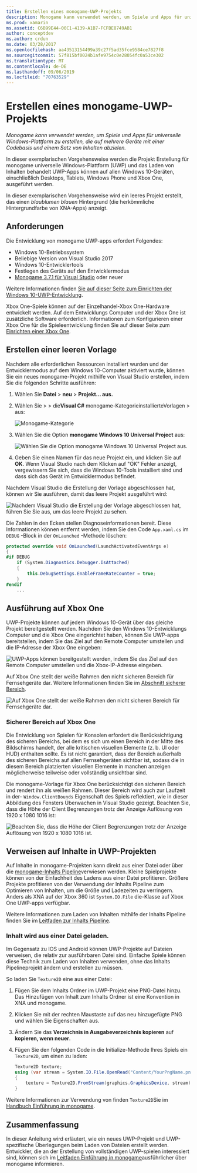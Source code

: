 ```yaml
---
title: Erstellen eines monogame-UWP-Projekts
description: Monogame kann verwendet werden, um Spiele und Apps für universelle Windows-Plattform zu erstellen, die auf mehrere Geräte mit einer Codebasis und einem Satz von Inhalten abzielen.
ms.prod: xamarin
ms.assetid: C6B99E44-00C1-4139-A1B7-FCFBE8749AB1
author: conceptdev
ms.author: crdun
ms.date: 03/28/2017
ms.openlocfilehash: aa43513154499a39c27f5ad35fce9584ce7827f8
ms.sourcegitcommit: 57f815bf0024b1afe9754c0e28054fc0a53ce302
ms.translationtype: MT
ms.contentlocale: de-DE
ms.lasthandoff: 09/06/2019
ms.locfileid: "70763529"
---
```

# <a name="creating-a-monogame-uwp-project"></a>Erstellen eines monogame-UWP-Projekts

_Monogame kann verwendet werden, um Spiele und Apps für universelle Windows-Plattform zu erstellen, die auf mehrere Geräte mit einer Codebasis und einem Satz von Inhalten abzielen._

In dieser exemplarischen Vorgehensweise werden die Projekt Erstellung für monogame universelle Windows-Plattform (UWP) und das Laden von Inhalten behandelt UWP-Apps können auf allen Windows 10-Geräten, einschließlich Desktops, Tablets, Windows Phone und Xbox One, ausgeführt werden.

In dieser exemplarischen Vorgehensweise wird ein leeres Projekt erstellt, das einen *blaublumen blauen* Hintergrund (die herkömmliche Hintergrundfarbe von XNA-Apps) anzeigt.

## <a name="requirements"></a>Anforderungen

Die Entwicklung von monogame UWP-apps erfordert Folgendes:

- Windows 10-Betriebssystem
- Beliebige Version von Visual Studio 2017
- Windows 10-Entwicklertools
- Festlegen des Geräts auf den Entwicklermodus
- [Monogame 3.7.1 für Visual Studio](http://community.monogame.net/t/monogame-3-7-1-release/11173) oder neuer

Weitere Informationen finden [Sie auf dieser Seite zum Einrichten der Windows 10-UWP-Entwicklung](https://msdn.microsoft.com/windows/uwp/get-started/get-set-up).

Xbox One-Spiele können auf der Einzelhandel-Xbox One-Hardware entwickelt werden. Auf dem Entwicklungs Computer und der Xbox One ist zusätzliche Software erforderlich. Informationen zum Konfigurieren einer Xbox One für die Spieleentwicklung finden Sie auf dieser Seite zum [Einrichten einer Xbox One](https://msdn.microsoft.com/windows/uwp/xbox-apps/index).

## <a name="creating-an-empty-template"></a>Erstellen einer leeren Vorlage

Nachdem alle erforderlichen Ressourcen installiert wurden und der Entwicklermodus auf dem Windows 10-Computer aktiviert wurde, können Sie ein neues monogame-Projekt mithilfe von Visual Studio erstellen, indem Sie die folgenden Schritte ausführen:

1. Wählen Sie **Datei** > **neu** > **Projekt... aus.**
1. Wählen Sie >  > die**Visual C#**  monogame-KategorieinstallierteVorlagen > aus:

    ![](uwp-images/image1.png "Monogame-Kategorie")

1. Wählen Sie die Option **monogame Windows 10 Universal Project** aus:

    ![](uwp-images/image2.png "Wählen Sie die Option monogame Windows 10 Universal Project aus.")

1. Geben Sie einen Namen für das neue Projekt ein, und klicken Sie auf **OK**.
Wenn Visual Studio nach dem Klicken auf "OK" Fehler anzeigt, vergewissern Sie sich, dass die Windows 10-Tools installiert sind und dass sich das Gerät im Entwicklermodus befindet.

Nachdem Visual Studio die Erstellung der Vorlage abgeschlossen hat, können wir Sie ausführen, damit das leere Projekt ausgeführt wird:

![](uwp-images/image3.png "Nachdem Visual Studio die Erstellung der Vorlage abgeschlossen hat, führen Sie Sie aus, um das leere Projekt zu sehen.")

Die Zahlen in den Ecken stellen Diagnoseinformationen bereit. Diese Informationen können entfernt werden, indem Sie den Code `App.xaml.cs` im `DEBUG` -Block in der `OnLaunched` -Methode löschen:

```csharp
protected override void OnLaunched(LaunchActivatedEventArgs e)
{
#if DEBUG
    if (System.Diagnostics.Debugger.IsAttached)
    {
        this.DebugSettings.EnableFrameRateCounter = true;
    }
#endif
    ...
```

## <a name="running-on-xbox-one"></a>Ausführung auf Xbox One

UWP-Projekte können auf jedem Windows 10-Gerät über das gleiche Projekt bereitgestellt werden. Nachdem Sie den Windows 10-Entwicklungs Computer und die Xbox One eingerichtet haben, können Sie UWP-apps bereitstellen, indem Sie das Ziel auf den Remote Computer umstellen und die IP-Adresse der Xbox One eingeben:

![](uwp-images/remote.png "UWP-Apps können bereitgestellt werden, indem Sie das Ziel auf den Remote Computer umstellen und die Xbox-IP-Adresse eingeben.")

Auf Xbox One stellt der weiße Rahmen den nicht sicheren Bereich für Fernsehgeräte dar. Weitere Informationen finden Sie im [Abschnitt sicherer Bereich](#safe-area-on-xbox-one).

![](uwp-images/safearea.png "Auf Xbox One stellt der weiße Rahmen den nicht sicheren Bereich für Fernsehgeräte dar.")

### <a name="safe-area-on-xbox-one"></a>Sicherer Bereich auf Xbox One

Die Entwicklung von Spielen für Konsolen erfordert die Berücksichtigung des sicheren Bereichs, bei dem es sich um einen Bereich in der Mitte des Bildschirms handelt, der alle kritischen visuellen Elemente (z. b. UI oder HUD) enthalten sollte. Es ist nicht garantiert, dass der Bereich außerhalb des sicheren Bereichs auf allen Fernsehgeräten sichtbar ist, sodass die in diesem Bereich platzierten visuellen Elemente in manchen anzeigen möglicherweise teilweise oder vollständig unsichtbar sind.

Die monogame-Vorlage für Xbox One berücksichtigt den sicheren Bereich und rendert ihn als weißen Rahmen. Dieser Bereich wird auch zur Laufzeit in der- `Window.ClientBounds` Eigenschaft des Spiels reflektiert, wie in dieser Abbildung des Fensters Überwachen in Visual Studio gezeigt. Beachten Sie, dass die Höhe der Client Begrenzungen trotz der Anzeige Auflösung von 1920 x 1080 1016 ist:

![](uwp-images/clientbounds.png "Beachten Sie, dass die Höhe der Client Begrenzungen trotz der Anzeige Auflösung von 1920 x 1080 1016 ist.")

## <a name="referencing-content-in-uwp-projects"></a>Verweisen auf Inhalte in UWP-Projekten

Auf Inhalte in monogame-Projekten kann direkt aus einer Datei oder über die [monogame-Inhalts Pipeline](https://github.com/xamarin/docs-archive/blob/master/Docs/CocosSharp/content-pipeline/introduction.md)verwiesen werden. Kleine Spielprojekte können von der Einfachheit des Ladens aus einer Datei profitieren. Größere Projekte profitieren von der Verwendung der Inhalts Pipeline zum Optimieren von Inhalten, um die Größe und Ladezeiten zu verringern. Anders als XNA auf der Xbox 360 ist `System.IO.File` die-Klasse auf Xbox One UWP-apps verfügbar.

Weitere Informationen zum Laden von Inhalten mithilfe der Inhalts Pipeline finden Sie im [Leitfaden zur Inhalts Pipeline](https://github.com/xamarin/docs-archive/blob/master/Docs/CocosSharp/content-pipeline/introduction.md).

### <a name="loading-content-from-file"></a>Inhalt wird aus einer Datei geladen.

Im Gegensatz zu IOS und Android können UWP-Projekte auf Dateien verweisen, die relativ zur ausführbaren Datei sind. Einfache Spiele können diese Technik zum Laden von Inhalten verwenden, ohne das Inhalts Pipelineprojekt ändern und erstellen zu müssen.

So laden Sie `Texture2D` eine aus einer Datei:

1. Fügen Sie dem Inhalts Ordner im UWP-Projekt eine PNG-Datei hinzu. Das Hinzufügen von Inhalt zum Inhalts Ordner ist eine Konvention in XNA und monogame.
1. Klicken Sie mit der rechten Maustaste auf das neu hinzugefügte PNG und wählen Sie Eigenschaften aus.
1. Ändern Sie das **Verzeichnis in Ausgabeverzeichnis kopieren** auf **kopieren, wenn neuer**.
1. Fügen Sie den folgenden Code in die Initialize-Methode Ihres Spiels ein `Texture2D`, um einen zu laden:

    ```csharp
    Texture2D texture;
    using (var stream = System.IO.File.OpenRead("Content/YourPngName.png"))
    {
        texture = Texture2D.FromStream(graphics.GraphicsDevice, stream);
    }
    ```

Weitere Informationen zur Verwendung von finden `Texture2D`Sie im [Handbuch Einführung in monogame](~/graphics-games/monogame/introduction/index.md).

## <a name="summary"></a>Zusammenfassung

In dieser Anleitung wird erläutert, wie ein neues UWP-Projekt und UWP-spezifische Überlegungen beim Laden von Dateien erstellt werden. Entwickler, die an der Erstellung von vollständigen UWP-spielen interessiert sind, können sich im [Leitfaden Einführung in monogame](~/graphics-games/monogame/introduction/index.md)ausführlicher über monogame informieren.
